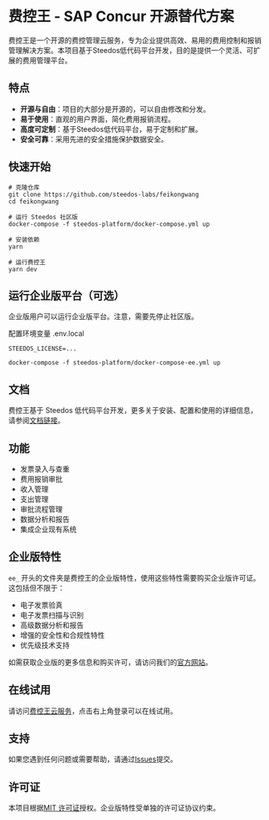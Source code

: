 # 费控王 - SAP Concur 开源替代方案

费控王是一个开源的费控管理云服务，专为企业提供高效、易用的费用控制和报销管理解决方案。本项目基于Steedos低代码平台开发，目的是提供一个灵活、可扩展的费用管理平台。

## 特点

- **开源与自由**：项目的大部分是开源的，可以自由修改和分发。
- **易于使用**：直观的用户界面，简化费用报销流程。
- **高度可定制**：基于Steedos低代码平台，易于定制和扩展。
- **安全可靠**：采用先进的安全措施保护数据安全。

## 快速开始

```shell
# 克隆仓库
git clone https://github.com/steedos-labs/feikongwang
cd feikongwang

# 运行 Steedos 社区版
docker-compose -f steedos-platform/docker-compose.yml up

# 安装依赖
yarn

# 运行费控王
yarn dev
```

## 运行企业版平台（可选）

企业版用户可以运行企业版平台。注意，需要先停止社区版。

配置环境变量 .env.local

```shell
STEEDOS_LICENSE=...
```

```shell
docker-compose -f steedos-platform/docker-compose-ee.yml up
```

## 文档

费控王基于 Steedos 低代码平台开发，更多关于安装、配置和使用的详细信息，请参阅[文档链接](https://docs.steedos.cn)。

## 功能

- 发票录入与查重
- 费用报销审批
- 收入管理
- 支出管理
- 审批流程管理
- 数据分析和报告
- 集成企业现有系统

## 企业版特性

`ee_` 开头的文件夹是费控王的企业版特性，使用这些特性需要购买企业版许可证。这包括但不限于：

- 电子发票验真
- 电子发票扫描与识别
- 高级数据分析和报告
- 增强的安全性和合规性特性
- 优先级技术支持

如需获取企业版的更多信息和购买许可，请访问我们的[官方网站](https://feikongwang.com)。

## 在线试用

请访问[费控王云服务](https://feikongwang.com/)，点击右上角登录可以在线试用。

## 支持

如果您遇到任何问题或需要帮助，请通过[Issues](https://github.com/steedos-labs/feikongwang/issues)提交。

## 许可证

本项目根据[MIT 许可证](LICENSE.md)授权。企业版特性受单独的许可证协议约束。

